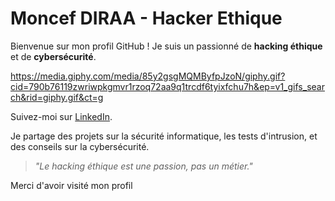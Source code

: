 # Moncef DIRAA - Hacker Ethique

Bienvenue sur mon profil GitHub ! Je suis un passionné de **hacking éthique** et de **cybersécurité**.



https://media.giphy.com/media/85y2gsgMQMByfpJzoN/giphy.gif?cid=790b76119zwriwpkgmvr1rzoq72aa9q1trcdf6tyixfchu7h&ep=v1_gifs_search&rid=giphy.gif&ct=g

Suivez-moi sur [LinkedIn](https://www.linkedin.com/in/moncef-diraa).

Je partage des projets sur la sécurité informatique, les tests d'intrusion, et des conseils sur la cybersécurité.
> _"Le hacking éthique est une passion, pas un métier."_

Merci d'avoir visité mon profil 
